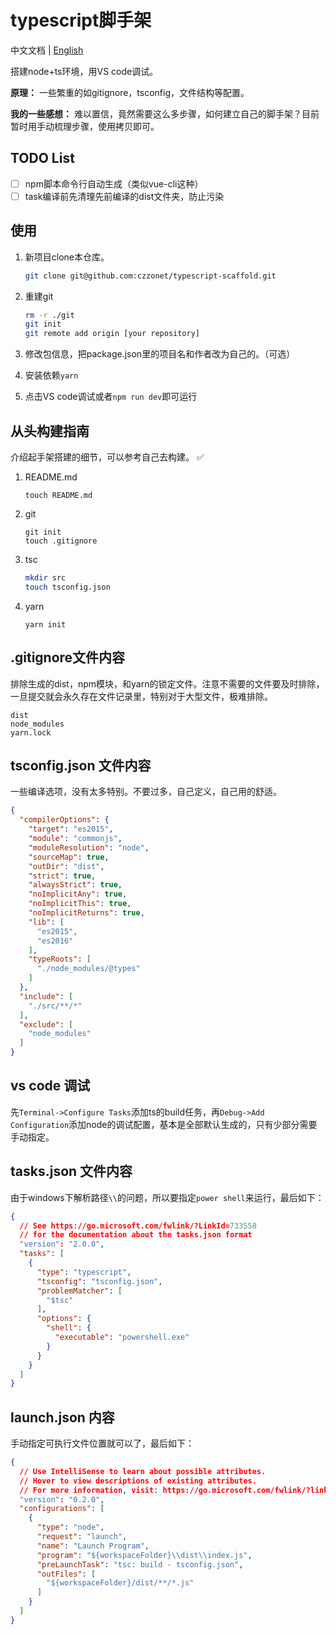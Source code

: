 typescript脚手架
=

中文文档 | [English](README-en.md)

搭建node+ts环境，用VS code调试。

**原理：** 一些繁重的如gitignore，tsconfig，文件结构等配置。

**我的一些感想：** 难以置信，竟然需要这么多步骤，如何建立自己的脚手架？目前暂时用手动梳理步骤，使用拷贝即可。

TODO List
--

- [ ] npm脚本命令行自动生成（类似vue-cli这种） 
- [ ] task编译前先清理先前编译的dist文件夹，防止污染

使用
--

1. 新项目clone本仓库。
   ```sh
   git clone git@github.com:czzonet/typescript-scaffold.git
   ```

2. 重建git
   ```sh 
   rm -r ./git 
   git init
   git remote add origin [your repository]
   ```

3. 修改包信息，把package.json里的项目名和作者改为自己的。（可选）
4. 安装依赖`yarn`
5. 点击VS code调试或者`npm run dev`即可运行

从头构建指南
--

介绍起手架搭建的细节，可以参考自己去构建。 :white_check_mark:

1. README.md
   ```
   touch README.md
   ```
2. git
   ```
   git init
   touch .gitignore
   ```
3. tsc
   ```sh
   mkdir src
   touch tsconfig.json
   ```
4. yarn
   ```
   yarn init
   ```

.gitignore文件内容
--
排除生成的dist，npm模块，和yarn的锁定文件。注意不需要的文件要及时排除，一旦提交就会永久存在文件记录里，特别对于大型文件，极难排除。

``` 
dist
node_modules
yarn.lock
```

tsconfig.json 文件内容
--

一些编译选项，没有太多特别。不要过多，自己定义，自己用的舒适。

```json
{
  "compilerOptions": {
    "target": "es2015",
    "module": "commonjs",
    "moduleResolution": "node",
    "sourceMap": true,
    "outDir": "dist",
    "strict": true,
    "alwaysStrict": true,
    "noImplicitAny": true,
    "noImplicitThis": true,
    "noImplicitReturns": true,
    "lib": [
      "es2015",
      "es2016"
    ],
    "typeRoots": [
      "./node_modules/@types"
    ]
  },
  "include": [
    "./src/**/*"
  ],
  "exclude": [
    "node_modules"
  ]
}
```

vs code 调试
--

先`Terminal->Configure Tasks`添加ts的build任务，再`Debug->Add Configuration`添加node的调试配置，基本是全部默认生成的，只有少部分需要手动指定。

tasks.json 文件内容
--

由于windows下解析路径`\\`的问题，所以要指定`power shell`来运行，最后如下：

```json
{
  // See https://go.microsoft.com/fwlink/?LinkId=733558 
  // for the documentation about the tasks.json format
  "version": "2.0.0",
  "tasks": [
    {
      "type": "typescript",
      "tsconfig": "tsconfig.json",
      "problemMatcher": [
        "$tsc"
      ],
      "options": {
        "shell": {
          "executable": "powershell.exe"
        }
      }
    }
  ]
}
```

launch.json 内容
--

手动指定可执行文件位置就可以了，最后如下：

```json
{
  // Use IntelliSense to learn about possible attributes.
  // Hover to view descriptions of existing attributes.
  // For more information, visit: https://go.microsoft.com/fwlink/?linkid=830387
  "version": "0.2.0",
  "configurations": [
    {
      "type": "node",
      "request": "launch",
      "name": "Launch Program",
      "program": "${workspaceFolder}\\dist\\index.js",
      "preLaunchTask": "tsc: build - tsconfig.json",
      "outFiles": [
        "${workspaceFolder}/dist/**/*.js"
      ]
    }
  ]
}
```

